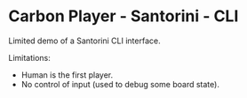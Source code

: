 # Carbon Player - Santorini - CLI

Limited demo of a Santorini CLI interface.

Limitations:
* Human is the first player.
* No control of input (used to debug some board state).